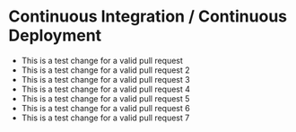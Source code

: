 # Continuous Integration / Continuous Deployment

- This is a test change for a valid pull request
- This is a test change for a valid pull request 2
- This is a test change for a valid pull request 3
- This is a test change for a valid pull request 4
- This is a test change for a valid pull request 5
- This is a test change for a valid pull request 6
- This is a test change for a valid pull request 7
